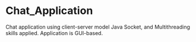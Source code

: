 # Chat_Application
Chat application using client-server model 
Java Socket, and Multithreading skills applied.
Application is GUI-based.
